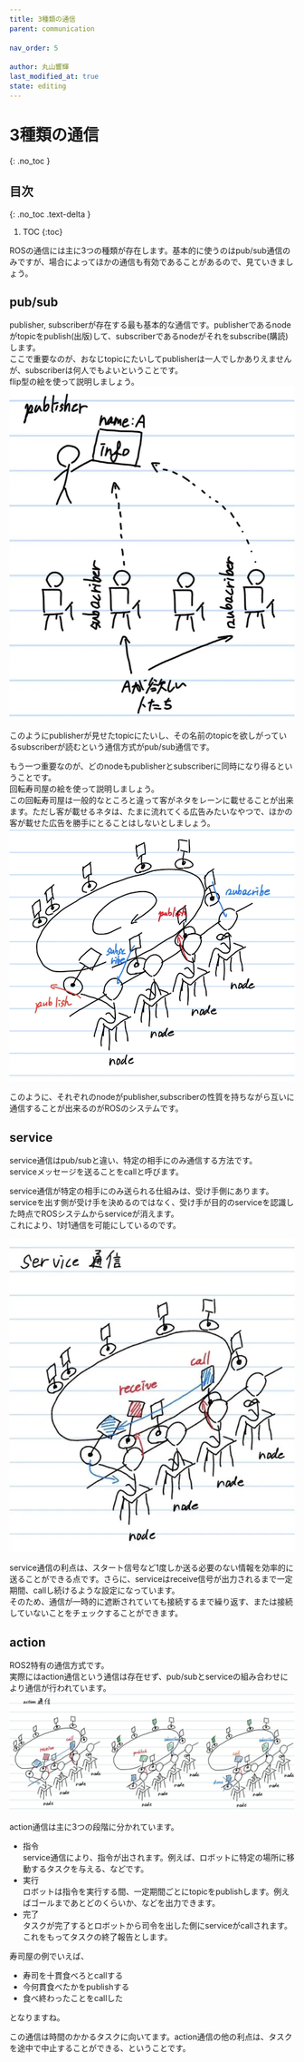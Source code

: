 ```yaml
---
title: 3種類の通信
parent: communication

nav_order: 5

author: 丸山響輝
last_modified_at: true
state: editing
---
```


# **3種類の通信**
{: .no_toc }

## 目次
{: .no_toc .text-delta }

1. TOC
{:toc}

ROSの通信には主に3つの種類が存在します。基本的に使うのはpub/sub通信のみですが、場合によってほかの通信も有効であることがあるので、見ていきましょう。

## pub/sub
publisher, subscriberが存在する最も基本的な通信です。publisherであるnodeがtopicをpublish(出版)して、subscriberであるnodeがそれをsubscribe(購読)します。  
ここで重要なのが、おなじtopicにたいしてpublisherは一人でしかありえませんが、subscriberは何人でもよいということです。  
flip型の絵を使って説明しましょう。  
![flip](imgs/005_flip.png)  

このようにpublisherが見せたtopicにたいし、その名前のtopicを欲しがっているsubscriberが読むという通信方式がpub/sub通信です。  

もう一つ重要なのが、どのnodeもpublisherとsubscriberに同時になり得るということです。  
回転寿司屋の絵を使って説明しましょう。  
この回転寿司屋は一般的なところと違って客がネタをレーンに載せることが出来ます。ただし客が載せるネタは、たまに流れてくる広告みたいなやつで、ほかの客が載せた広告を勝手にとることはしないとしましょう。  
![sushi](imgs/005_sushi.png)  

このように、それぞれのnodeがpublisher,subscriberの性質を持ちながら互いに通信することが出来るのがROSのシステムです。

## service
service通信はpub/subと違い、特定の相手にのみ通信する方法です。  
serviceメッセージを送ることをcallと呼びます。  

service通信が特定の相手にのみ送られる仕組みは、受け手側にあります。serviceを出す側が受け手を決めるのではなく、受け手が目的のserviceを認識した時点でROSシステムからserviceが消えます。  
これにより、1対1通信を可能にしているのです。  

![service](imgs/005_sushi_service.png)  

service通信の利点は、スタート信号など1度しか送る必要のない情報を効率的に送ることができる点です。さらに、serviceはreceive信号が出力されるまで一定期間、callし続けるような設定になっています。  
そのため、通信が一時的に遮断されていても接続するまで繰り返す、または接続していないことをチェックすることができます。  

## action
ROS2特有の通信方式です。  
実際にはaction通信という通信は存在せず、pub/subとserviceの組み合わせにより通信が行われています。   
![action](imgs/005_sushi_action.png)  

action通信は主に3つの段階に分かれています。  

- 指令  
service通信により、指令が出されます。例えば、ロボットに特定の場所に移動するタスクを与える、などです。  
- 実行  
ロボットは指令を実行する間、一定期間ごとにtopicをpublishします。例えばゴールまであとどのくらいか、などを出力できます。  
- 完了  
タスクが完了するとロボットから司令を出した側にserviceがcallされます。これをもってタスクの終了報告とします。  

寿司屋の例でいえば、
- 寿司を十貫食べろとcallする
- 今何貫食べたかをpublishする
- 食べ終わったことをcallした  

となりますね。  

この通信は時間のかかるタスクに向いてます。action通信の他の利点は、タスクを途中で中止することができる、ということです。   
